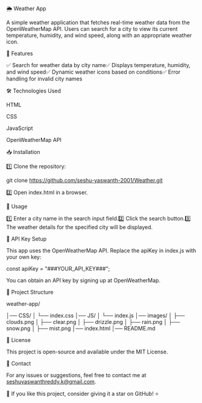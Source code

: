 🌦️ Weather App

A simple weather application that fetches real-time weather data from the OpenWeatherMap API. Users can search for a city to view its current temperature, humidity, and wind speed, along with an appropriate weather icon.

🚀 Features

✅ Search for weather data by city name✅ Displays temperature, humidity, and wind speed✅ Dynamic weather icons based on conditions✅ Error handling for invalid city names

🛠️ Technologies Used

HTML

CSS

JavaScript

OpenWeatherMap API

📥 Installation

1️⃣ Clone the repository:

git clone https://github.com/seshu-yaswanth-2001/Weather.git

2️⃣ Open index.html in a browser.

📌 Usage

1️⃣ Enter a city name in the search input field.2️⃣ Click the search button.3️⃣ The weather details for the specified city will be displayed.

🔑 API Key Setup

This app uses the OpenWeatherMap API. Replace the apiKey in index.js with your own key:

const apiKey = "###YOUR_API_KEY###";

You can obtain an API key by signing up at OpenWeatherMap.

📂 Project Structure

weather-app/

│── CSS/
│   └── index.css
│── JS/
│   └── index.js
│── images/
│   ├── clouds.png
│   ├── clear.png
│   ├── drizzle.png
│   ├── rain.png
│   ├── snow.png
│   ├── mist.png
│── index.html
│── README.md

📜 License

This project is open-source and available under the MIT License.

📧 Contact

For any issues or suggestions, feel free to contact me at seshuyaswanthreddy.k@gmail.com.

🌟 If you like this project, consider giving it a star on GitHub! ⭐

